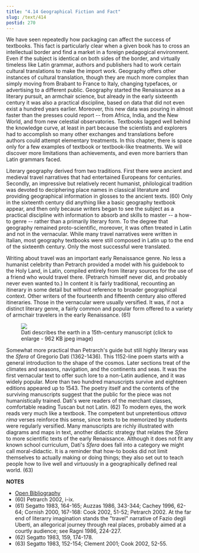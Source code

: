 ```yaml
---
title: "4.14 Geographical Fiction and Fact"
slug: /text/414
postid: 270
---
```

We have seen repeatedly how packaging can affect the success of textbooks. This fact is particularly clear when a given book has to cross an intellectual border and find a market in a foreign pedagogical environment. Even if the subject is identical on both sides of the border, and virtually timeless like Latin grammar, authors and publishers had to work certain cultural translations to make the import work. Geography offers other instances of cultural translation, though they are much more complex than simply moving from Brabant to France to Italy, changing typefaces, or advertising to a different public. Geography started the Renaissance as a literary pursuit, an armchair science, but already in the early sixteenth century it was also a practical discipline, based on data that did not even exist a hundred years earlier. Moreover, this new data was pouring in almost faster than the presses could report -- from Africa, India, and the New World, and from new celestial observatories. Textbooks lagged well behind the knowledge curve, at least in part because the scientists and explorers had to accomplish so many other exchanges and translations before authors could attempt elementary treatments. In this chapter, there is space only for a few examples of textbook or textbook-like treatments. We will discover more limitations than achievements, and even more barriers than Latin grammars faced.

Literary geography derived from two traditions. First there were ancient and medieval travel narratives that had entertained Europeans for centuries. Secondly, an impressive but relatively recent humanist, philological tradition was devoted to deciphering place names in classical literature and providing geographical information in glosses to the ancient texts. (60) Only in the sixteenth century did anything like a basic geography textbook appear, and then only because writers began to see the subject as a practical discipline with information to absorb and skills to master -- a how-to genre -- rather than a primarily literary form. To the degree that geography remained proto-scientific, moreover, it was often treated in Latin and not in the vernacular. While many travel narratives were written in Italian, most geography textbooks were still composed in Latin up to the end of the sixteenth century. Only the most successful were translated.

Writing about travel was an important early Renaissance genre. No less a humanist celebrity than Petrarch provided a model with his guidebook to the Holy Land, in Latin, compiled entirely from literary sources for the use of a friend who would travel there. (Petrarch himself never did, and probably never even wanted to.) In content it is fairly traditional, recounting an itinerary in some detail but without reference to broader geographical context. Other writers of the fourteenth and fifteenth century also offered itineraries. Those in the vernacular were usually versified. It was, if not a distinct literary genre, a fairly common and popular form offered to a variety of armchair travelers in the early Renaissance. (61)

<figure class="mkdn-figure">
    <div onClick="createLightbox('/images_full/4.00_Chapter_Four/HFS_089.02.jpg','Dati describes the earth in a 15th-century manuscript (click to enlarge - 962 KB jpeg image)')" class="mkdn-image-link" id="lbimage">
    <img class="mkdn-image" src="/images_full/4.00_Chapter_Four/HFS_089.02.jpg" />
    <figcaption class="mkdn-figcaption">Dati describes the earth in a 15th-century manuscript (click to enlarge - 962 KB jpeg image)</figcaption>
    </div>
</figure>

Somewhat more practical than Petrarch's guide but still highly literary was the *Sfera* of Gregorio Dati (1362-1436). This 1152-line poem starts with a general introduction to the shape of the cosmos. Later sections treat of the climates and seasons, navigation, and the continents and seas. It was the first vernacular text to offer such lore to a non-Latin audience, and it was widely popular. More than two hundred manuscripts survive and eighteen editions appeared up to 1543. The poetry itself and the contents of the surviving manuscripts suggest that the public for the piece was not humanistically trained. Dati's were readers of the merchant classes, comfortable reading Tuscan but not Latin. (62) To modern eyes, the work reads very much like a textbook. The competent but unpretentious *ottava rima* verses reinforce this sense, since texts to be memorized by students were regularly versified. Many manuscripts are richly illustrated with diagrams and maps in text, another didactic strategy that relates the *Sfera* to more scientific texts of the early Renaissance. Although it does not fit any known school curriculum, Dati's *Sfera* does fall into a category we might call moral-didactic. It is a reminder that how-to books did not limit themselves to actually making or doing things; they also set out to teach people how to live well and virtuously in a geographically defined real world. (63)

**NOTES**
* [Open Bibliography](/bibliography.pdf)
* (60) Petrarch 2002, i-ix.
* (61) Segatto 1983, 164-165; Auzzas 1986, 343-344; Cachey 1996, 62-64; Cornish 2000, 167-168: Cook 2002, 51-52; Petrarch 2002. At the far end of literarry imagination stands the "travel" narrative of Fazio degli Uberti, an allegorical journey through real places, probably aimed at a courtly audience; see Ragni 1986, 224-227.
* (62) Segatto 1983, 159, 174-178.
* (63) Segatto 1983, 152-154; Clement 2001; Cook 2002, 52-55.
